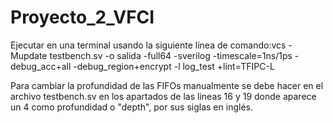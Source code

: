# Proyecto_2_VFCI
Ejecutar en una terminal usando la siguiente línea de comando:vcs -Mupdate testbench.sv -o salida -full64 -sverilog -timescale=1ns/1ps -debug_acc+all -debug_region+encrypt -l log_test +lint=TFIPC-L

Para cambiar la profundidad de las FIFOs manualmente se debe hacer en el archivo testbench.sv en los apartados de las lineas 16 y 19 donde aparece un 4 como profundidad o "depth", por sus siglas en inglés.
